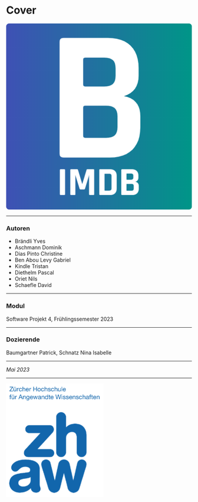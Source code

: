 
# Cover

![Banner](../assets/img/BIMDB_Banner.png)



---

### Autoren
- Brändli Yves
- Aschmann Dominik
- Dias Pinto Christine
- Ben Abou Levy Gabriel
- Kindle Tristan
- Diethelm Pascal
- Oriet Nils
- Schaefle David

---

### Modul

Software Projekt 4, Frühlingssemester 2023

---

### Dozierende

Baumgartner Patrick, Schnatz Nina Isabelle

---

*Mai 2023*

---

![Banner](../assets/img/ZHAW_logo.png)